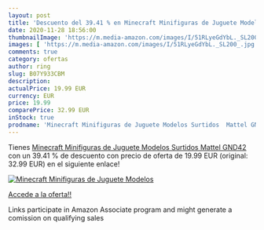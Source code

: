 ```yaml
---
layout: post
title: 'Descuento del 39.41 % en Minecraft Minifiguras de Juguete Modelos'
date: 2020-11-28 18:56:00
thumbnailImage: 'https://m.media-amazon.com/images/I/51RLyeGdYbL._SL200_.jpg'
images: [ 'https://m.media-amazon.com/images/I/51RLyeGdYbL._SL200_.jpg' ]
comments: true
category: ofertas
author: ring
slug: B07Y933CBM
description:
actualPrice: 19.99 EUR
currency: EUR
price: 19.99
comparePrice: 32.99 EUR
inStock: true
prodname: 'Minecraft Minifiguras de Juguete Modelos Surtidos  Mattel GND42 '
---
```


Tienes [Minecraft Minifiguras de Juguete Modelos Surtidos  Mattel GND42 ](https://www.amazon.es/dp/B07Y933CBM/?tag=tolees-21) con un 39.41 % de descuento con precio de oferta de 19.99 EUR (original: 32.99 EUR) en el siguiente enlace!

[![Minecraft Minifiguras de Juguete Modelos](https://m.media-amazon.com/images/I/51RLyeGdYbL._SL200_.jpg)](https://www.amazon.es/dp/B07Y933CBM/?tag=tolees-21)

[Accede a la oferta!!](https://www.amazon.es/dp/B07Y933CBM/?tag=tolees-21)

Links participate in Amazon Associate program and might generate a comission on qualifying sales


